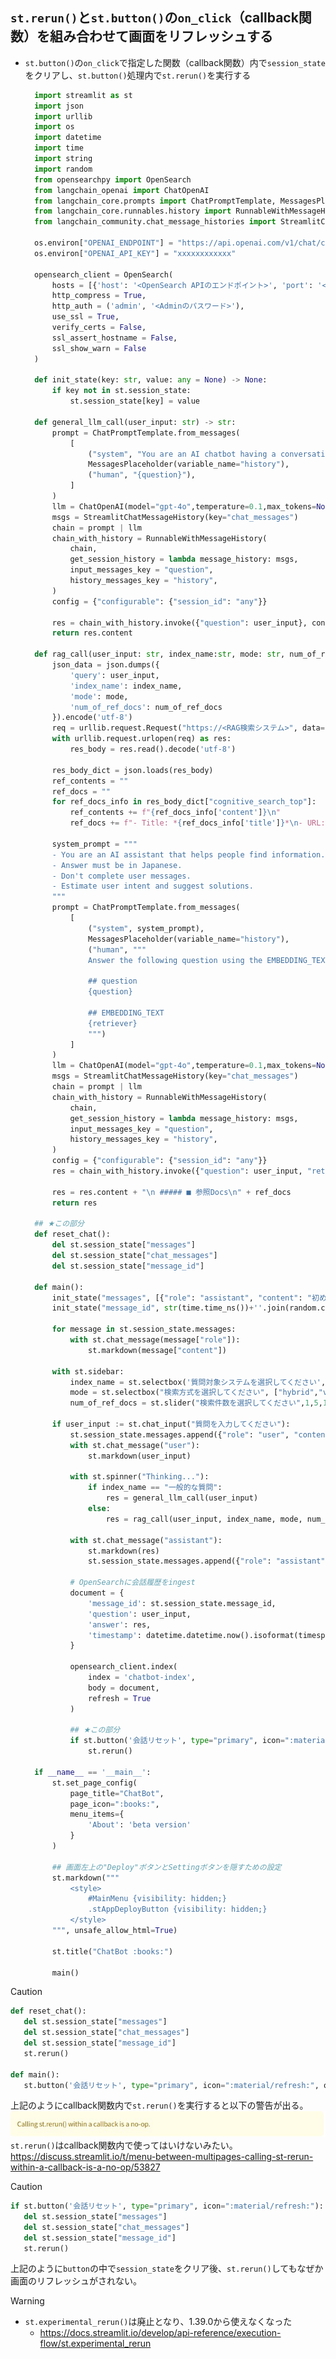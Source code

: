 ## `st.rerun()`と`st.button()`の`on_click`（callback関数）を組み合わせて画面をリフレッシュする
- `st.button()`の`on_click`で指定した関数（callback関数）内で`session_state`をクリアし、`st.button()`処理内で`st.rerun()`を実行する  
  ```python
    import streamlit as st
    import json
    import urllib
    import os
    import datetime
    import time
    import string
    import random
    from opensearchpy import OpenSearch
    from langchain_openai import ChatOpenAI
    from langchain_core.prompts import ChatPromptTemplate, MessagesPlaceholder
    from langchain_core.runnables.history import RunnableWithMessageHistory
    from langchain_community.chat_message_histories import StreamlitChatMessageHistory

    os.environ["OPENAI_ENDPOINT"] = "https://api.openai.com/v1/chat/completions"
    os.environ["OPENAI_API_KEY"] = "xxxxxxxxxxxx"

    opensearch_client = OpenSearch(
        hosts = [{'host': '<OpenSearch APIのエンドポイント>', 'port': '<OpenSearch API Port>'}],
        http_compress = True,
        http_auth = ('admin', '<Adminのパスワード>'),
        use_ssl = True,
        verify_certs = False,
        ssl_assert_hostname = False,
        ssl_show_warn = False
    )

    def init_state(key: str, value: any = None) -> None:
        if key not in st.session_state:
            st.session_state[key] = value

    def general_llm_call(user_input: str) -> str:
        prompt = ChatPromptTemplate.from_messages(
            [
                ("system", "You are an AI chatbot having a conversation with a human. Answer must be in japanese."),
                MessagesPlaceholder(variable_name="history"),
                ("human", "{question}"),
            ]
        )
        llm = ChatOpenAI(model="gpt-4o",temperature=0.1,max_tokens=None)
        msgs = StreamlitChatMessageHistory(key="chat_messages")
        chain = prompt | llm
        chain_with_history = RunnableWithMessageHistory(
            chain,
            get_session_history = lambda message_history: msgs,
            input_messages_key = "question",
            history_messages_key = "history",
        )
        config = {"configurable": {"session_id": "any"}}

        res = chain_with_history.invoke({"question": user_input}, config)
        return res.content

    def rag_call(user_input: str, index_name:str, mode: str, num_of_ref_docs: int) -> str:
        json_data = json.dumps({
            'query': user_input,
            'index_name': index_name,
            'mode': mode,
            'num_of_ref_docs': num_of_ref_docs
        }).encode('utf-8')
        req = urllib.request.Request("https://<RAG検索システム>", data=json_data, headers={'Content-Type': 'application/json'}, method='POST')
        with urllib.request.urlopen(req) as res:
            res_body = res.read().decode('utf-8')

        res_body_dict = json.loads(res_body)
        ref_contents = ""
        ref_docs = ""
        for ref_docs_info in res_body_dict["cognitive_search_top"]:
            ref_contents += f"{ref_docs_info['content']}\n"
            ref_docs += f"- Title: *{ref_docs_info['title']}*\n- URL: *{ref_docs_info['url']}*\n"

        system_prompt = """
        - You are an AI assistant that helps people find information.
        - Answer must be in Japanese.
        - Don't complete user messages.
        - Estimate user intent and suggest solutions.
        """
        prompt = ChatPromptTemplate.from_messages(
            [
                ("system", system_prompt),
                MessagesPlaceholder(variable_name="history"),
                ("human", """
                Answer the following question using the EMBEDDING_TEXT

                ## question
                {question}

                ## EMBEDDING_TEXT
                {retriever}
                """)
            ]
        )
        llm = ChatOpenAI(model="gpt-4o",temperature=0.1,max_tokens=None)
        msgs = StreamlitChatMessageHistory(key="chat_messages")
        chain = prompt | llm
        chain_with_history = RunnableWithMessageHistory(
            chain,
            get_session_history = lambda message_history: msgs,
            input_messages_key = "question",
            history_messages_key = "history",
        )
        config = {"configurable": {"session_id": "any"}}
        res = chain_with_history.invoke({"question": user_input, "retriever": ref_contents}, config)

        res = res.content + "\n ##### ■ 参照Docs\n" + ref_docs
        return res

    ## ★この部分
    def reset_chat():
        del st.session_state["messages"]
        del st.session_state["chat_messages"]
        del st.session_state["message_id"]

    def main():
        init_state("messages", [{"role": "assistant", "content": "初めまして、ChatBotです。質問にお答えします。"}])
        init_state("message_id", str(time.time_ns())+''.join(random.choice(string.ascii_lowercase) for _ in range(5)))

        for message in st.session_state.messages:
            with st.chat_message(message["role"]):
                st.markdown(message["content"])

        with st.sidebar:
            index_name = st.selectbox('質問対象システムを選択してください',["Portal","一般的な質問"])
            mode = st.selectbox("検索方式を選択してください", ["hybrid","vector","semantic"])
            num_of_ref_docs = st.slider("検索件数を選択してください",1,5,1)

        if user_input := st.chat_input("質問を入力してください"):
            st.session_state.messages.append({"role": "user", "content": user_input})
            with st.chat_message("user"):
                st.markdown(user_input)

            with st.spinner("Thinking..."):
                if index_name == "一般的な質問":
                    res = general_llm_call(user_input)
                else:
                    res = rag_call(user_input, index_name, mode, num_of_ref_docs)

            with st.chat_message("assistant"):
                st.markdown(res)
                st.session_state.messages.append({"role": "assistant", "content": res})

            # OpenSearchに会話履歴をingest
            document = {
                'message_id': st.session_state.message_id,
                'question': user_input,
                'answer': res,
                'timestamp': datetime.datetime.now().isoformat(timespec='seconds')
            }

            opensearch_client.index(
                index = 'chatbot-index',
                body = document,
                refresh = True
            )

            ## ★この部分
            if st.button('会話リセット', type="primary", icon=":material/refresh:", on_click=reset_chat):
                st.rerun()

    if __name__ == '__main__':
        st.set_page_config(
            page_title="ChatBot",
            page_icon=":books:",
            menu_items={
                'About': 'beta version'
            }
        )

        ## 画面左上の"Deploy"ボタンとSettingボタンを隠すための設定
        st.markdown("""
            <style>
                #MainMenu {visibility: hidden;}
                .stAppDeployButton {visibility: hidden;}
            </style>
        """, unsafe_allow_html=True)

        st.title("ChatBot :books:")

        main()
  ```

> [!CAUTION]
> ```python
> def reset_chat():
>    del st.session_state["messages"]
>    del st.session_state["chat_messages"]
>    del st.session_state["message_id"]
>    st.rerun()
>
> def main():
>    st.button('会話リセット', type="primary", icon=":material/refresh:", on_click=reset_chat)
> ```
> 上記のようにcallback関数内で`st.rerun()`を実行すると以下の警告が出る。  
> ![](../image/streamlit_rerun_warning.jpg)  
> `st.rerun()`はcallback関数内で使ってはいけないみたい。  
> https://discuss.streamlit.io/t/menu-between-multipages-calling-st-rerun-within-a-callback-is-a-no-op/53827

> [!CAUTION]
> ```python
> if st.button('会話リセット', type="primary", icon=":material/refresh:"):
>    del st.session_state["messages"]
>    del st.session_state["chat_messages"]
>    del st.session_state["message_id"]
>    st.rerun()
> ```
> 上記のように`button`の中で`session_state`をクリア後、`st.rerun()`してもなぜか画面のリフレッシュがされない。

> [!WARNING]  
> - `st.experimental_rerun()`は廃止となり、1.39.0から使えなくなった
>   - https://docs.streamlit.io/develop/api-reference/execution-flow/st.experimental_rerun